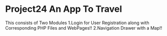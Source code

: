 # Project24 An App To Travel
This consists of Two Modules 
1.Login for User Registration along with Corresponding PHP Files and WebPages!!
2.Navigation Drawer with a Map!!
